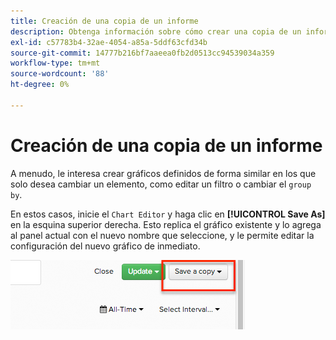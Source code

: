 ```yaml
---
title: Creación de una copia de un informe
description: Obtenga información sobre cómo crear una copia de un informe.
exl-id: c57783b4-32ae-4054-a85a-5ddf63cfd34b
source-git-commit: 14777b216bf7aaeea0fb2d0513cc94539034a359
workflow-type: tm+mt
source-wordcount: '88'
ht-degree: 0%

---
```


# Creación de una copia de un informe

A menudo, le interesa crear gráficos definidos de forma similar en los que solo desea cambiar un elemento, como editar un filtro o cambiar el `group by`.

En estos casos, inicie el `Chart Editor` y haga clic en **[!UICONTROL Save As]** en la esquina superior derecha. Esto replica el gráfico existente y lo agrega al panel actual con el nuevo nombre que seleccione, y le permite editar la configuración del nuevo gráfico de inmediato.

![](../../assets/create-report-copy.png)
